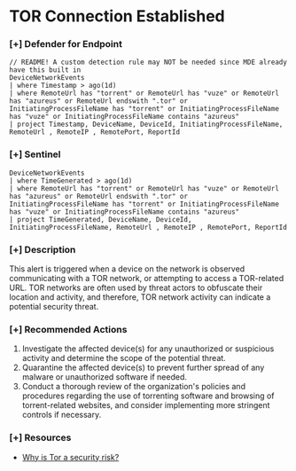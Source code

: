 # TOR Connection Established

### [+] Defender for Endpoint
```
// README! A custom detection rule may NOT be needed since MDE already have this built in
DeviceNetworkEvents 
| where Timestamp > ago(1d)
| where RemoteUrl has "torrent" or RemoteUrl has "vuze" or RemoteUrl has "azureus" or RemoteUrl endswith ".tor" or InitiatingProcessFileName has "torrent" or InitiatingProcessFileName has "vuze" or InitiatingProcessFileName contains "azureus" 
| project Timestamp, DeviceName, DeviceId, InitiatingProcessFileName, RemoteUrl , RemoteIP , RemotePort, ReportId
```

### [+] Sentinel 
```
DeviceNetworkEvents 
| where TimeGenerated > ago(1d)
| where RemoteUrl has "torrent" or RemoteUrl has "vuze" or RemoteUrl has "azureus" or RemoteUrl endswith ".tor" or InitiatingProcessFileName has "torrent" or InitiatingProcessFileName has "vuze" or InitiatingProcessFileName contains "azureus" 
| project TimeGenerated, DeviceName, DeviceId, InitiatingProcessFileName, RemoteUrl , RemoteIP , RemotePort, ReportId
```

### [+] Description 
This alert is triggered when a device on the network is observed communicating with a TOR network, or attempting to access a TOR-related URL. TOR networks are often used by threat actors to obfuscate their location and activity, and therefore, TOR network activity can indicate a potential security threat.

### [+] Recommended Actions

1. Investigate the affected device(s) for any unauthorized or suspicious activity and determine the scope of the potential threat.
2. Quarantine the affected device(s) to prevent further spread of any malware or unauthorized software if needed.
3. Conduct a thorough review of the organization's policies and procedures regarding the use of torrenting software and browsing of torrent-related websites, and consider implementing more stringent controls if necessary.

### [+] Resources 
- [Why is Tor a security risk?](https://hackcur.io/onion-and-on-and-on-hacking-the-internet-with-tor/#:~:text=This%20grants%20Tor%20users%20extremely,content%20restrictions%20and%20state%20censorship.)
